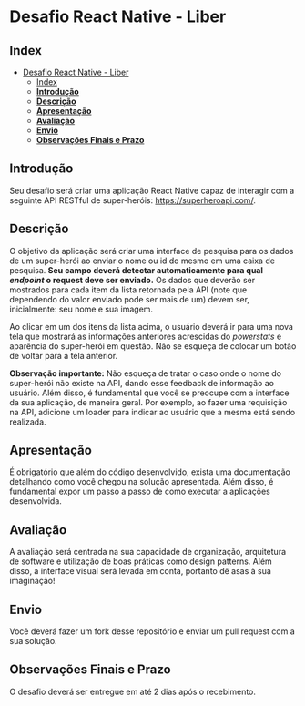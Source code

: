 # Desafio React Native - Liber

## Index

- [Desafio React Native - Liber](#desafio-react-native---liber)
  - [Index](#index)
  - [**Introdução**](#introdu%C3%A7%C3%A3o)
  - [**Descrição**](#descri%C3%A7%C3%A3o)
  - [**Apresentação**](#apresenta%C3%A7%C3%A3o)
  - [**Avaliação**](#avalia%C3%A7%C3%A3o)
  - [**Envio**](#envio)
  - [**Observações Finais e Prazo**](#observa%C3%A7%C3%B5es-finais-e-prazo)

## **Introdução**

Seu desafio será criar uma aplicação React Native capaz de interagir com a seguinte API RESTful de super-heróis: https://superheroapi.com/.

## **Descrição**

O objetivo da aplicação será criar uma interface de pesquisa para os dados de um super-herói ao enviar o nome ou id do mesmo em uma caixa de pesquisa. **Seu campo deverá detectar automaticamente para qual _endpoint_ o request deve ser enviado.** Os dados que deverão ser mostrados para cada item da lista retornada pela API (note que dependendo do valor enviado pode ser mais de um) devem ser, inicialmente: seu nome e sua imagem.

Ao clicar em um dos itens da lista acima, o usuário deverá ir para uma nova tela que mostrará as informações anteriores acrescidas do _powerstats_ e aparência do super-herói em questão. Não se esqueça de colocar um botão de voltar para a tela anterior.

**Observação importante:** Não esqueça de tratar o caso onde o nome do super-herói não existe na API, dando esse feedback de informação ao usuário. Além disso, é fundamental que você se preocupe com a interface da sua aplicação, de maneira geral. Por exemplo, ao fazer uma requisição na API, adicione um loader para indicar ao usuário que a mesma está sendo realizada.

## **Apresentação**

É obrigatório que além do código desenvolvido, exista uma documentação detalhando como você chegou na solução apresentada. Além disso, é fundamental expor um passo a passo de como executar a aplicações desenvolvida.

## **Avaliação**

A avaliação será centrada na sua capacidade de organização, arquitetura de software e utilização de boas práticas como design patterns. Além disso, a interface visual será levada em conta, portanto dê asas à sua imaginação!

## **Envio**

Você deverá fazer um fork desse repositório e enviar um pull request com a sua solução.

## **Observações Finais e Prazo**

O desafio deverá ser entregue em até 2 dias após o recebimento.
